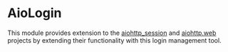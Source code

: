 # AioLogin

This module provides extension to the
[aiohttp_session](http://aiohttp-session.readthedocs.io/en/latest/) and
[aiohttp.web](https://aiohttp.readthedocs.io/en/latest/web.html) projects by
extending their functionality with this login management tool.
